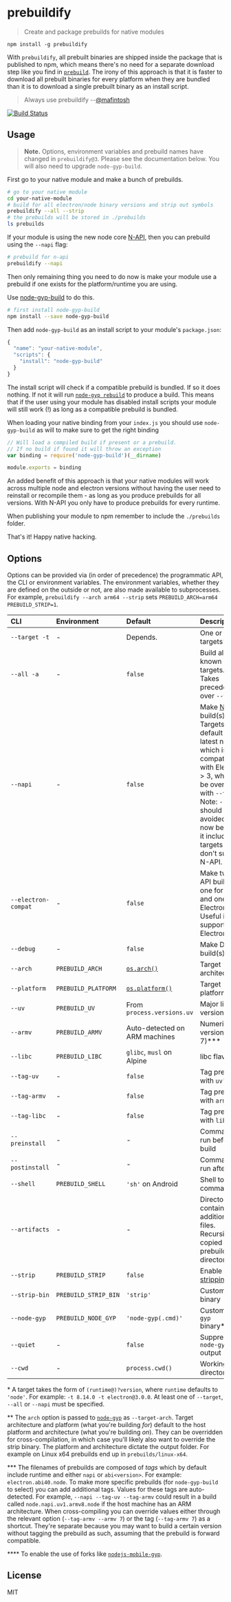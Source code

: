 # prebuildify

> Create and package prebuilds for native modules

```
npm install -g prebuildify
```

With `prebuildify`, all prebuilt binaries are shipped inside the package that is published to npm, which means there's no need for a separate download step like you find in [`prebuild`](https://github.com/prebuild/prebuild). The irony of this approach is that it is faster to download all prebuilt binaries for every platform when they are bundled than it is to download a single prebuilt binary as an install script.

> Always use prebuildify --[@mafintosh](https://mafinto.sh)

[![Build Status](https://travis-ci.org/prebuild/prebuildify.svg?branch=master)](https://travis-ci.org/prebuild/prebuildify)

## Usage

> **Note.** Options, environment variables and prebuild names have changed in `prebuildify@3`. Please see the documentation below. You will also need to upgrade `node-gyp-build`.

First go to your native module and make a bunch of prebuilds.

``` sh
# go to your native module
cd your-native-module
# build for all electron/node binary versions and strip out symbols
prebuildify --all --strip
# the prebuilds will be stored in ./prebuilds
ls prebuilds
```

If your module is using the new node core [N-API][n-api], then you can prebuild using the `--napi` flag:

``` sh
# prebuild for n-api
prebuildify --napi
```

Then only remaining thing you need to do now is make your module use a prebuild if one exists
for the platform/runtime you are using.

Use [node-gyp-build](https://github.com/prebuild/node-gyp-build) to do this.

``` sh
# first install node-gyp-build
npm install --save node-gyp-build
```

Then add `node-gyp-build` as an install script to your module's `package.json`:

``` js
{
  "name": "your-native-module",
  "scripts": {
    "install": "node-gyp-build"
  }
}
```

The install script will check if a compatible prebuild is bundled. If so it does nothing. If not it will run [`node-gyp rebuild`][node-gyp] to produce a build.
This means that if the user using your module has disabled install scripts your module will still work (!) as long as a compatible prebuild is bundled.

When loading your native binding from your `index.js` you should use `node-gyp-build` as will to make sure to get the right binding

``` js
// Will load a compiled build if present or a prebuild.
// If no build if found it will throw an exception
var binding = require('node-gyp-build')(__dirname)

module.exports = binding
```

An added benefit of this approach is that your native modules will work across multiple node and electron versions without having the user
need to reinstall or recompile them - as long as you produce prebuilds for all versions. With N-API you only have to produce prebuilds for every runtime.

When publishing your module to npm remember to include the `./prebuilds` folder.

That's it! Happy native hacking.

## Options

Options can be provided via (in order of precedence) the programmatic API, the CLI or environment variables. The environment variables, whether they are defined on the outside or not, are also made available to subprocesses. For example, `prebuildify --arch arm64 --strip` sets `PREBUILD_ARCH=arm64 PREBUILD_STRIP=1`.

| CLI                  | Environment          | Default                        | Description
|:---------------------|:---------------------|:-------------------------------|:------------
| `--target -t`        | -                    | Depends.                       | One or more targets\*
| `--all -a`           | -                    | `false`                        | Build all known targets.<br>Takes precedence over `--target`.
| `--napi`             | -                    | `false`                        | Make [N-API][n-api] build(s).<br>Targets default to latest node which is compatible with Electron > 3, which can be overridden with `--target`. Note: `--all` should be avoided for now because it includes targets that don't support N-API.
| `--electron-compat`  | -                    | `false`                        | Make two N-API builds, one for node and one for Electron. Useful if you support Electron <= 3.
| `--debug`            | -                    | `false`                        | Make Debug build(s)
| `--arch`             | `PREBUILD_ARCH`      | [`os.arch()`]([os-arch])       | Target architecture\*\*
| `--platform`         | `PREBUILD_PLATFORM`  | [`os.platform()`][os-platform] | Target platform\*\*
| `--uv`               | `PREBUILD_UV`        | From `process.versions.uv`     | Major libuv version\*\*\*
| `--armv`             | `PREBUILD_ARMV`      | Auto-detected on ARM machines  | Numeric ARM version (e.g. 7)\*\*\*
| `--libc`             | `PREBUILD_LIBC`      | `glibc`, `musl` on Alpine      | libc flavor\*\*\*
| `--tag-uv`           | -                    | `false`                        | Tag prebuild with `uv`\*\*\*
| `--tag-armv`         | -                    | `false`                        | Tag prebuild with `armv`\*\*\*
| `--tag-libc`         | -                    | `false`                        | Tag prebuild with `libc`\*\*\*
| `--preinstall`       | -                    | -                              | Command to run before build
| `--postinstall`      | -                    | -                              | Command to run after build
| `--shell`            | `PREBUILD_SHELL`     | `'sh'` on Android              | Shell to spawn commands in
| `--artifacts`        | -                    | -                              | Directory containing additional files.<br>Recursively copied into prebuild directory.
| `--strip`            | `PREBUILD_STRIP`     | `false`                        | Enable [stripping][strip]
| `--strip-bin`        | `PREBUILD_STRIP_BIN` | `'strip'`                      | Custom strip binary
| `--node-gyp`         | `PREBUILD_NODE_GYP`  | `'node-gyp(.cmd)'`             | Custom `node-gyp` binary\*\*\*\*
| `--quiet`            | -                    | `false`                        | Suppress `node-gyp` output
| `--cwd`              | -                    | `process.cwd()`                | Working directory

\* A target takes the form of `(runtime@)?version`, where `runtime` defaults to `'node'`. For example: `-t 8.14.0 -t electron@3.0.0`. At least one of `--target`, `--all` or `--napi` must be specified.

\*\* The `arch` option is passed to [`node-gyp`][node-gyp] as `--target-arch`. Target architecture and platform (what you're building _for_) default to the host platform and architecture (what you're building _on_). They can be overridden for cross-compilation, in which case you'll likely also want to override the strip binary. The platform and architecture dictate the output folder. For example on Linux x64 prebuilds end up in `prebuilds/linux-x64`.

\*\*\* The filenames of prebuilds are composed of _tags_ which by default include runtime and either `napi` or `abi<version>`. For example: `electron.abi40.node`. To make more specific prebuilds (for `node-gyp-build` to select) you can add additional tags. Values for these tags are auto-detected. For example, `--napi --tag-uv --tag-armv` could result in a build called `node.napi.uv1.armv8.node` if the host machine has an ARM architecture. When cross-compiling you can override values either through the relevant option (`--tag-armv --armv 7`) or the tag (`--tag-armv 7`) as a shortcut. They're separate because you may want to build a certain version without tagging the prebuild as such, assuming that the prebuild is forward compatible.

\*\*\*\* To enable the use of forks like [`nodejs-mobile-gyp`](https://www.npmjs.com/package/nodejs-mobile-gyp).

## License

MIT

[n-api]: https://nodejs.org/api/n-api.html
[node-gyp]: https://www.npmjs.com/package/node-gyp
[os-arch]: https://nodejs.org/api/os.html#os_os_arch
[os-platform]: https://nodejs.org/api/os.html#os_os_platform
[strip]: https://en.wikipedia.org/wiki/Strip_%28Unix%29
